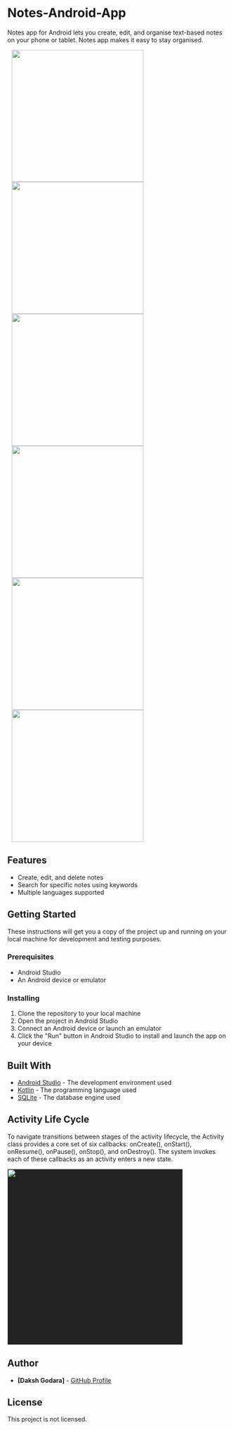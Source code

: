 # Notes-Android-App

Notes app for Android lets you create, edit, and organise text-based notes on your phone or tablet. Notes app makes it easy to stay organised.
<p>
<img src="https://github.com/dakshgodara2001/Notes-Android-App/blob/main/images/Screenshot_20230103_153325.png" width="300" style="margin: 0 10px;">
 <img src="https://github.com/dakshgodara2001/Notes-Android-App/blob/main/images/Screenshot_20230103_153426.png" width="300" style="margin: 0 10px;">
 <img src="https://github.com/dakshgodara2001/Notes-Android-App/blob/main/images/Screenshot_20230103_153510.png" width="300" style="margin: 0 10px;">
 <img src="https://github.com/dakshgodara2001/Notes-Android-App/blob/main/images/Screenshot_20230103_154913.png" width="300" style="margin: 0 10px;">
 <img src="https://github.com/dakshgodara2001/Notes-Android-App/blob/main/images/Screenshot_20230103_155305.png" width="300" style="margin: 0 10px;">
 <img src="https://github.com/dakshgodara2001/Notes-Android-App/blob/main/images/Screenshot_20230103_160816.png" width="300" style="margin: 0 10px;"> 
</p>

## Features

- Create, edit, and delete notes
- Search for specific notes using keywords
- Multiple languages supported

## Getting Started

These instructions will get you a copy of the project up and running on your local machine for development and testing purposes.

### Prerequisites

- Android Studio
- An Android device or emulator

### Installing

1. Clone the repository to your local machine
2. Open the project in Android Studio
3. Connect an Android device or launch an emulator
4. Click the "Run" button in Android Studio to install and launch the app on your device

## Built With

* [Android Studio](https://developer.android.com/studio) - The development environment used
* [Kotlin](https://kotlinlang.org) - The programming language used
* [SQLite](https://www.sqlite.org/index.html) - The database engine used

## Activity Life Cycle
To navigate transitions between stages of the activity lifecycle, the Activity class provides a core set of six callbacks: onCreate(), onStart(), onResume(), onPause(), onStop(), and onDestroy(). The system invokes each of these callbacks as an activity enters a new state.

<img src="https://github.com/dakshgodara2001/Notes-Android-App/blob/main/images/activity_lifecycle.png" width="400" style="background-color: #222;">

## Author

* **[Daksh Godara]** - [GitHub Profile](https://github.com/dakshgodara2001)

## License

This project is not licensed.
